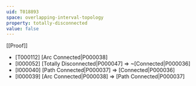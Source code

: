 ```yaml
---
uid: T018893
space: overlapping-interval-topology
property: totally-disconnected
value: false
---
```

[[Proof]]

* [T000112] [Arc Connected|P000038]
* [I000052] [Totally Disconnected|P000047] => ~[Connected|P000036]
* [I000040] [Path Connected|P000037] => [Connected|P000036]
* [I000039] [Arc Connected|P000038] => [Path Connected|P000037]

